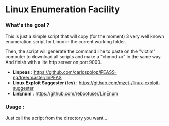 # Linux Enumeration Facility

### What's the goal ?

This is just a simple script that will copy (for the moment) 3 very well known enumeration script for Linux in the current working folder.

Then, the script will generate the command line to paste on the "victim" computer to download all scripts and  make a "chmod +x" in the same way. 
And finish with a lite http server on port 9000.



- **Linpeas** : https://github.com/carlospolop/PEASS-ng/tree/master/linPEAS
- **Linux Exploit Suggester (les)** : https://github.com/mzet-/linux-exploit-suggester
- **LinEnum** : https://github.com/rebootuser/LinEnum


### Usage :

Just call the script from the directory you want...



